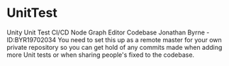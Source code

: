# UnitTest
Unity Unit Test CI/CD Node Graph Editor Codebase
Jonathan Byrne - ID:BYR19702034
You need to set this up as a remote master for your own private repository so you can get hold of any commits made when adding more Unit tests or when sharing people's fixed to the codebase.
